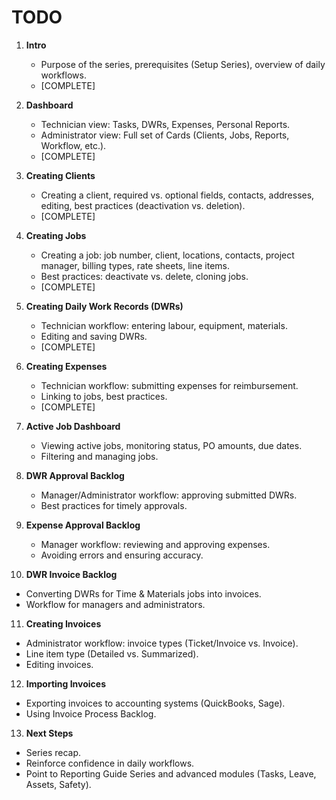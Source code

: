 # TODO

1. **Intro**  
    - Purpose of the series, prerequisites (Setup Series), overview of daily workflows.
    - [COMPLETE]

2. **Dashboard**  
    - Technician view: Tasks, DWRs, Expenses, Personal Reports.  
    - Administrator view: Full set of Cards (Clients, Jobs, Reports, Workflow, etc.).
    - [COMPLETE]

3. **Creating Clients**  
    - Creating a client, required vs. optional fields, contacts, addresses, editing, best practices (deactivation vs. deletion).
    - [COMPLETE]

4. **Creating Jobs**  
    - Creating a job: job number, client, locations, contacts, project manager, billing types, rate sheets, line items.  
    - Best practices: deactivate vs. delete, cloning jobs.
    - [COMPLETE]

5. **Creating Daily Work Records (DWRs)**  
   - Technician workflow: entering labour, equipment, materials.  
   - Editing and saving DWRs.
   - [COMPLETE]

6. **Creating Expenses**  
   - Technician workflow: submitting expenses for reimbursement.  
   - Linking to jobs, best practices.
   - [COMPLETE]

7. **Active Job Dashboard**  
   - Viewing active jobs, monitoring status, PO amounts, due dates.  
   - Filtering and managing jobs.

8. **DWR Approval Backlog**  
   - Manager/Administrator workflow: approving submitted DWRs.  
   - Best practices for timely approvals.

9. **Expense Approval Backlog**  
   - Manager workflow: reviewing and approving expenses.  
   - Avoiding errors and ensuring accuracy.

10. **DWR Invoice Backlog**  
   - Converting DWRs for Time & Materials jobs into invoices.  
   - Workflow for managers and administrators.

11. **Creating Invoices**  
   - Administrator workflow: invoice types (Ticket/Invoice vs. Invoice).  
   - Line item type (Detailed vs. Summarized).  
   - Editing invoices.

12. **Importing Invoices**  
   - Exporting invoices to accounting systems (QuickBooks, Sage).  
   - Using Invoice Process Backlog.

13. **Next Steps**  
   - Series recap.  
   - Reinforce confidence in daily workflows.  
   - Point to Reporting Guide Series and advanced modules (Tasks, Leave, Assets, Safety).
